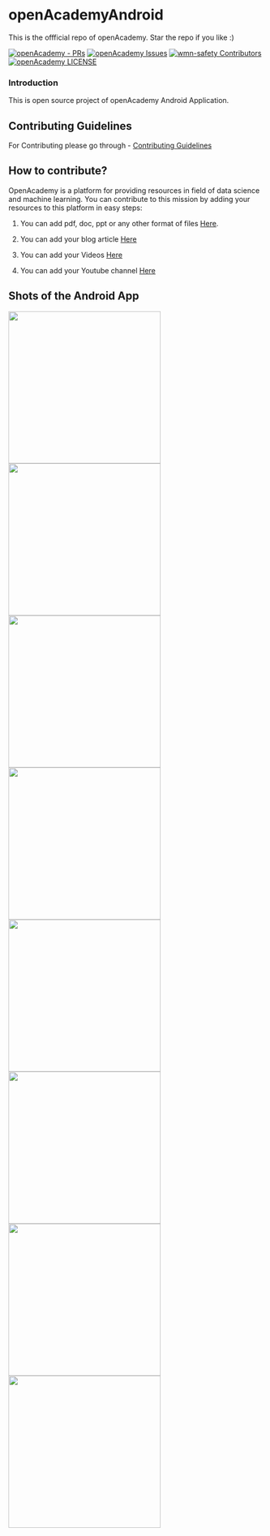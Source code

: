 # openAcademyAndroid
This is the offficial repo of openAcademy. Star the repo if you like :)



[![openAcademy - PRs](https://img.shields.io/github/issues-pr/Paperwrk/openAcademyAndroid.svg?style=for-the-badge)](https://github.com/Paperwrk/openAcademyAndroid/pulls) [![openAcademy Issues](https://img.shields.io/github/issues/Paperwrk/openAcademyAndroid.svg?style=for-the-badge)](https://github.com/Paperwrk/openAcademyAndroid/issues) [![wmn-safety Contributors](https://img.shields.io/github/contributors/Paperwrk/openAcademyAndroid.svg?colorB=f06292&style=for-the-badge)](https://github.com/Paperwrk/openAcademyAndroid/graphs/contributors) [![openAcademy LICENSE](https://img.shields.io/badge/License-MIT-yellow.svg?style=for-the-badge&colorB=ba68c8)](https://github.com/Paperwrk/openAcademyAndroid/blob/master/LICENSE)

### Introduction

This is open source project of openAcademy Android Application.


## Contributing Guidelines

For Contributing please go through - [Contributing Guidelines](https://github.com/Paperwrk/openAcademyAndroid/blob/master/CONTRIBUTING.md)


## How to contribute?
OpenAcademy is a platform for providing resources in field of data science and machine learning.  You can contribute to this mission by adding your resources to this platform in easy steps:
1. You can add pdf, doc, ppt or any other format of files [Here](https://github.com/Praneet460/openAcademyAndroid/blob/master/openacademyapp/lib/model/books_data.dart).

2. You can add your blog article [Here](https://github.com/Praneet460/openAcademyAndroid/blob/master/openacademyapp/lib/model/blog_data.dart)

3. You can add your Videos [Here](https://github.com/Praneet460/openAcademyAndroid/blob/master/openacademyapp/lib/model/youtube_data.dart)

4. You can add your Youtube channel [Here](https://github.com/Praneet460/openAcademyAndroid/blob/master/openacademyapp/lib/model/ytubechannels.dart)


## Shots of the Android App

<img src="https://user-images.githubusercontent.com/23660137/41597567-720b96d4-73eb-11e8-8ed7-179c9b265ffd.png" height = "300"/>  <img src="https://user-images.githubusercontent.com/23660137/41597569-72d9ef7a-73eb-11e8-978d-401864375395.png" height = "300"/>  <img src="https://user-images.githubusercontent.com/23660137/41597571-7351976e-73eb-11e8-9847-0cc4eaf9a3ba.png" height="300"/>  <img src="https://user-images.githubusercontent.com/23660137/41597572-73cb39d4-73eb-11e8-807f-6ba7f2fdbb79.png" height="300"/>  <img src="https://user-images.githubusercontent.com/23660137/41597573-7456e18c-73eb-11e8-83e2-2ec6516d3f06.png" height = "300"/>  <img src="https://user-images.githubusercontent.com/23660137/41597574-74eb5452-73eb-11e8-9815-af16ba6a37b7.png" height="300"/>  <img src="https://user-images.githubusercontent.com/23660137/41597579-768809cc-73eb-11e8-9eb9-5f8ef39f644d.png" height="300"/>  <img src="https://user-images.githubusercontent.com/23660137/41597577-75cd0910-73eb-11e8-8263-961c9a333180.png" height="300"/>




